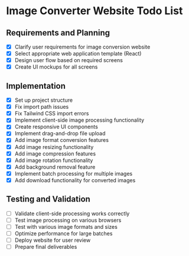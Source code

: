 # Image Converter Website Todo List

## Requirements and Planning
- [x] Clarify user requirements for image conversion website
- [x] Select appropriate web application template (React)
- [x] Design user flow based on required screens
- [x] Create UI mockups for all screens

## Implementation
- [x] Set up project structure
- [x] Fix import path issues
- [x] Fix Tailwind CSS import errors
- [x] Implement client-side image processing functionality
- [x] Create responsive UI components
- [x] Implement drag-and-drop file upload
- [x] Add image format conversion features
- [x] Add image resizing functionality
- [x] Add image compression features
- [x] Add image rotation functionality
- [x] Add background removal feature
- [x] Implement batch processing for multiple images
- [x] Add download functionality for converted images

## Testing and Validation
- [ ] Validate client-side processing works correctly
- [ ] Test image processing on various browsers
- [ ] Test with various image formats and sizes
- [ ] Optimize performance for large batches
- [ ] Deploy website for user review
- [ ] Prepare final deliverables
